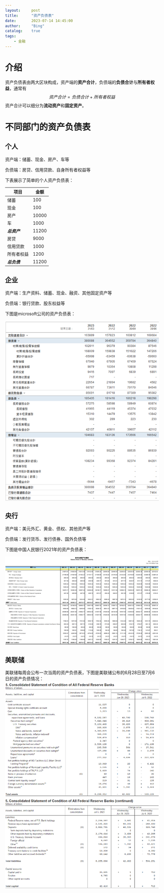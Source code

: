```yaml
---
layout:     post
title:      "资产负债表"
date:       2023-07-14 14:45:00
author:     "Bing"
catalog:    true
tags:
    - 金融
---
```

# 介绍
资产负债表由两大区块构成，资产端的**资产合计**，负债端的**负债合计**与**所有者权益**，通常有
$$
    资产合计 = 负债合计 + 所有者权益
$$
资产合计可以细分为**流动资产**和**固定资产**。

# 不同部门的资产负债表
## 个人
资产端：储蓄、现金、房产、车等

负债端：房贷、信用贷款、自身所有者权益等

下表展示了简单的个人资产负债表：

| 项目      | 金额 |
| ----------- | ----------- |
| 储蓄      | 100       |
| 现金   | 100        |
| 房产   | 10000        |
| 车   | 1000        |
| ***总资产***   | 11200        |
| 房贷      | 9000       |
| 信用贷款   | 1000        |
| 所有者权益   | 1200        |
| ***总负债***   | 11200        |

## 企业
资产端：生产资料、储蓄、现金、融资、其他固定资产等

负债端：银行贷款、股东权益等

下图是microsoft公司的资产负债表：

![](/img/post/microsoft-corp-balance-sheet.png)

## 央行
资产端：美元外汇、黄金、债权、其他资产等

负债端：发行货币、发行债券、国外负债等

下图是中国人民银行2021年的资产负债表：

![](/img/post/Balance%20Sheet%20of%20Monetary%20Authority.png)

## 美联储
美联储每周会公布一次当周的资产负债表，下图是美联储公布的6月28日至7月6日的资产负债情况：
![](/img/post/federal-reserve-balance-sheet-assets.png)
![](/img/post/federal-reserve-balance-sheet-liabilities.png)